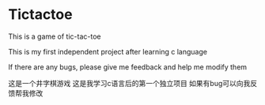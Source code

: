# Tictactoe
This is a game of tic-tac-toe

This is my first independent project after learning c language

If there are any bugs, please give me feedback and help me modify them

这是一个井字棋游戏
这是我学习c语言后的第一个独立项目
如果有bug可以向我反馈帮我修改
